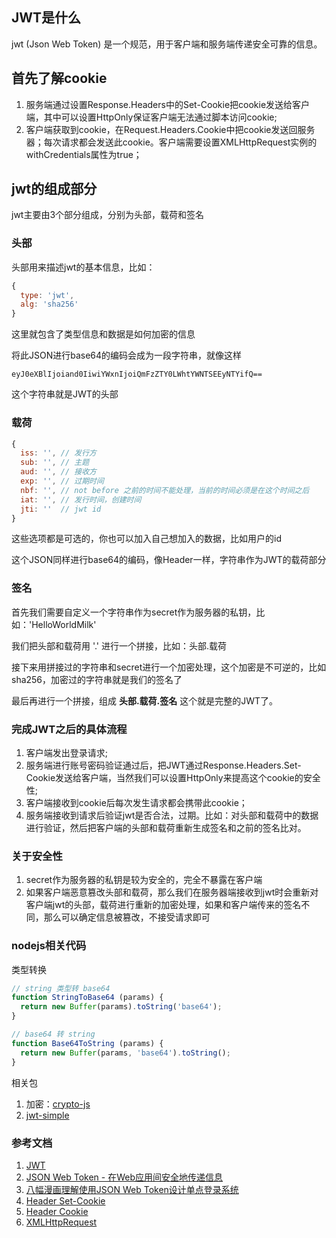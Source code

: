 ## JWT是什么
jwt (Json Web Token) 是一个规范，用于客户端和服务端传递安全可靠的信息。

## 首先了解cookie
1. 服务端通过设置Response.Headers中的Set-Cookie把cookie发送给客户端，其中可以设置HttpOnly保证客户端无法通过脚本访问cookie;
2. 客户端获取到cookie，在Request.Headers.Cookie中把cookie发送回服务器；每次请求都会发送此cookie。客户端需要设置XMLHttpRequest实例的withCredentials属性为true；

## jwt的组成部分
jwt主要由3个部分组成，分别为头部，载荷和签名
### 头部
头部用来描述jwt的基本信息，比如：
````javascript
{
  type: 'jwt',
  alg: 'sha256'
}
````
这里就包含了类型信息和数据是如何加密的信息

将此JSON进行base64的编码会成为一段字符串，就像这样
```
eyJ0eXBlIjoiand0IiwiYWxnIjoiQmFzZTY0LWhtYWNTSEEyNTYifQ==
```
这个字符串就是JWT的头部

### 载荷
````javascript
{
  iss: '', // 发行方
  sub: '', // 主题
  aud: '', // 接收方 
  exp: '', // 过期时间
  nbf: '', // not before 之前的时间不能处理，当前的时间必须是在这个时间之后
  iat: '', // 发行时间，创建时间
  jti: ''  // jwt id
}
````
这些选项都是可选的，你也可以加入自己想加入的数据，比如用户的id

这个JSON同样进行base64的编码，像Header一样，字符串作为JWT的载荷部分

### 签名
首先我们需要自定义一个字符串作为secret作为服务器的私钥，比如：'HelloWorldMilk'

我们把头部和载荷用 '.' 进行一个拼接，比如：头部.载荷

接下来用拼接过的字符串和secret进行一个加密处理，这个加密是不可逆的，比如sha256，加密过的字符串就是我们的签名了

最后再进行一个拼接，组成 **头部.载荷.签名** 这个就是完整的JWT了。

### 完成JWT之后的具体流程
1. 客户端发出登录请求;
2. 服务端进行账号密码验证通过后，把JWT通过Response.Headers.Set-Cookie发送给客户端，当然我们可以设置HttpOnly来提高这个cookie的安全性;
3. 客户端接收到cookie后每次发生请求都会携带此cookie；
4. 服务端接收到请求后验证jwt是否合法，过期。比如：对头部和载荷中的数据进行验证，然后把客户端的头部和载荷重新生成签名和之前的签名比对。

### 关于安全性
1. secret作为服务器的私钥是较为安全的，完全不暴露在客户端
2. 如果客户端恶意篡改头部和载荷，那么我们在服务器端接收到jwt时会重新对客户端jwt的头部，载荷进行重新的加密处理，如果和客户端传来的签名不同，那么可以确定信息被篡改，不接受请求即可

### nodejs相关代码
类型转换
````javascript
// string 类型转 base64
function StringToBase64 (params) {
  return new Buffer(params).toString('base64');
}

// base64 转 string
function Base64ToString (params) {
  return new Buffer(params, 'base64').toString();
}
````
相关包
1. 加密：[crypto-js](https://github.com/brix/crypto-js)
2. [jwt-simple](https://github.com/hokaccha/node-jwt-simple)

### 参考文档
1. [JWT](https://tools.ietf.org/html/draft-ietf-oauth-json-web-token-32)
2. [JSON Web Token - 在Web应用间安全地传递信息](http://blog.leapoahead.com/2015/09/06/understanding-jwt/)
3. [八幅漫画理解使用JSON Web Token设计单点登录系统](http://blog.leapoahead.com/2015/09/07/user-authentication-with-jwt/)
4. [Header Set-Cookie](https://developer.mozilla.org/zh-CN/docs/Web/HTTP/Headers/Set-Cookie)
5. [Header Cookie](https://developer.mozilla.org/zh-CN/docs/Web/HTTP/Headers/Cookie)
6. [XMLHttpRequest](https://developer.mozilla.org/zh-CN/docs/Web/API/XMLHttpRequest)

